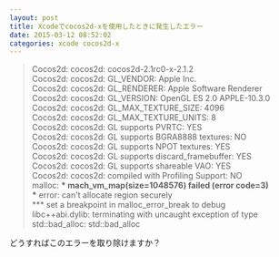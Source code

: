 ```yaml
---
layout: post
title: Xcodeでcocos2d-xを使用したときに発生したエラー
date: 2015-03-12 08:52:02
categories: xcode cocos2d-x
---
```

<blockquote>
  <p>Cocos2d: cocos2d: cocos2d-2.1rc0-x-2.1.2<br>
  Cocos2d: cocos2d: GL_VENDOR:     Apple Inc.<br>
  Cocos2d: cocos2d: GL_RENDERER:   Apple Software Renderer<br>
  Cocos2d: cocos2d: GL_VERSION:    OpenGL ES 2.0 APPLE-10.3.0<br>
  Cocos2d: cocos2d: GL_MAX_TEXTURE_SIZE: 4096<br>
  Cocos2d: cocos2d: GL_MAX_TEXTURE_UNITS: 8<br>
  Cocos2d: cocos2d: GL supports PVRTC: YES<br>
  Cocos2d: cocos2d: GL supports BGRA8888 textures: NO<br>
  Cocos2d: cocos2d: GL supports NPOT textures: YES<br>
  Cocos2d: cocos2d: GL supports discard_framebuffer: YES<br>
  Cocos2d: cocos2d: GL supports shareable VAO: YES<br>
  Cocos2d: cocos2d: compiled with Profiling Support: NO<br>
  malloc: <strong>* mach_vm_map(size=1048576) failed (error code=3)<br>
  *</strong> error: can't allocate region securely<br>
  *** set a breakpoint in malloc_error_break to debug<br>
  libc++abi.dylib: terminating with uncaught exception of type std::bad_alloc: std::bad_alloc</p>
</blockquote>

<p>どうすればこのエラーを取り除けますか？</p>
